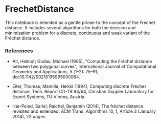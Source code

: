 # FrechetDistance
This notebook is intended as a gentle primer to the concept of the Fréchet distance. It includes several algorithms for both the decision and minimization problem for a discrete, continuous and weak variant of the Fréchet distance.


### References
* Alt, Helmut; Godau, Michael (1995), "Computing the Fréchet distance between two polygonal curves", International Journal of Computational Geometry and Applications, 5 (1–2): 75–91, doi:10.1142/S0218195995000064.

* Eiter, Thomas; Mannila, Heikki (1994), Computing discrete Fréchet distance, Tech. Report CD-TR 94/64, Christian Doppler Laboratory for Expert Systems, TU Vienna, Austria.

* 	Har-Peled, Sariel; Raichel, Benjamin (2014), The fréchet distance revisited and extended. ACM Trans. Algorithms 10, 1, Article 3 (January 2014), 22 pages.

